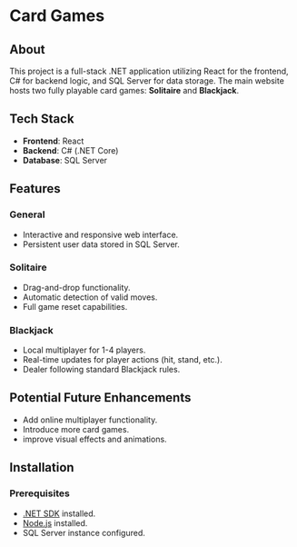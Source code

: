 # Card Games

## About

This project is a full-stack .NET application utilizing React for the frontend, C# for backend logic, and SQL Server for data storage. The main website hosts two fully playable card games: **Solitaire** and **Blackjack**.

## Tech Stack

- **Frontend**: React
- **Backend**: C# (.NET Core)
- **Database**: SQL Server

## Features

### General

- Interactive and responsive web interface.
- Persistent user data stored in SQL Server.

### Solitaire

- Drag-and-drop functionality.
- Automatic detection of valid moves.
- Full game reset capabilities.

### Blackjack

- Local multiplayer for 1-4 players.
- Real-time updates for player actions (hit, stand, etc.).
- Dealer following standard Blackjack rules.

## Potential Future Enhancements

- Add online multiplayer functionality.
- Introduce more card games.
- improve visual effects and animations.

## Installation

### Prerequisites

- [.NET SDK](https://dotnet.microsoft.com/download) installed.
- [Node.js](https://nodejs.org/) installed.
- SQL Server instance configured.
